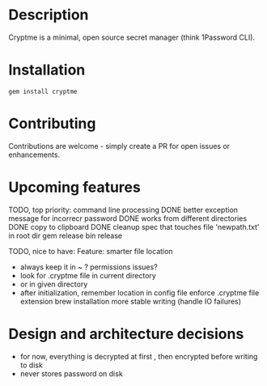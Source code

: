Description
============

Cryptme is a minimal, open source secret manager (think 1Password CLI).


Installation
============
    gem install cryptme
    
Contributing
============

Contributions are welcome - simply create a PR for open issues or enhancements.


Upcoming features
=================

TODO, top priority:
command line processing DONE
better exception message for incorrecr password DONE
works from different directories DONE
copy to clipboard DONE
cleanup spec that touches file 'newpath.txt' in root dir
gem release
bin release


TODO, nice to have:
Feature: smarter file location
  - always keep it in ~ ? permissions issues?
  - look for .cryptme file in current directory
  - or in given directory
  - after initialization, remember location in config file
enforce .cryptme file extension
brew installation
more stable writing (handle IO failures)




Design and architecture decisions
====================
- for now, everything is decrypted at first , then encrypted before writing to disk
- never stores password on disk